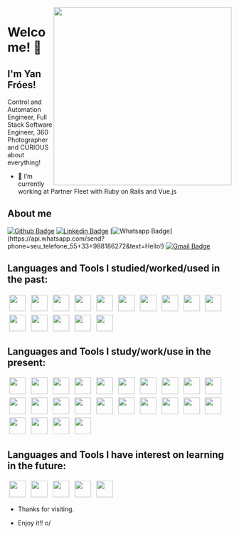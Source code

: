 <!--
**yanfroes/yanfroes** is a ✨ _special_ ✨ repository because its `README.md` (this file) appears on your GitHub profile.

- 🔭 I’m currently working on ...
- 🌱 I’m currently learning ...
- 👯 I’m looking to collaborate on ...
- 🤔 I’m looking for help with ...
- 💬 Ask me about ...
- 📫 How to reach me: ...
- 😄 Pronouns: ...
- ⚡ Fun fact: ...
-->

	
<img align="right" width="400" height="400" src="https://yanfroes.com/images/IMG_20181225_223522_828.jpg">
 
# Welcome! 👋
 
## I'm Yan Fróes!
 
Control and Automation Engineer, Full Stack Software Engineer, 360 Photographer and CURIOUS about everything!
 
- 🔭 I’m currently working at Partner Fleet with Ruby on Rails and Vue.js
 
## About me 
[![Github Badge](https://img.shields.io/badge/-Github-000?style=flat-square&logo=Github&logoColor=white&link=https://github.com/yanfroes)](https://github.com/yanfroes)
[![Linkedin Badge](https://img.shields.io/badge/-LinkedIn-blue?style=flat-square&logo=Linkedin&logoColor=white&link=https://www.linkedin.com/in/yanfroes/)](https://www.linkedin.com/in/yanfroes/)
[![Whatsapp Badge](https://img.shields.io/badge/-Whatsapp-4CA143?style=flat-square&labelColor=4CA143&logo=whatsapp&logoColor=white&link=https://api.whatsapp.com/send?phone=seu_telefone_55+33+988186272&text=Hello!)](https://api.whatsapp.com/send?phone=seu_telefone_55+33+988186272&text=Hello!)
[![Gmail Badge](https://img.shields.io/badge/-Gmail-c14438?style=flat-square&logo=Gmail&logoColor=white&link=mailto:yanfroesdev@gmail.com)](mailto:yanfroesdev@gmail.com)
 
 
## Languages and Tools I studied/worked/used in the past:
<p align="left">
<img src="https://yanfroes.github.io/siteyanfroes/icons/c.svg" height="37" style="vertical-align:top; margin:4px">
<img src="https://yanfroes.github.io/siteyanfroes/icons/cplusplus.svg" height="37" style="vertical-align:top; margin:4px">
<img src="https://yanfroes.github.io/siteyanfroes/icons/csharp.svg" height="37" style="vertical-align:top; margin:4px">
<img src="https://yanfroes.github.io/siteyanfroes/icons/arduino.svg" height="37" style="vertical-align:top; margin:4px">
<img src="https://yanfroes.github.io/siteyanfroes/icons/matlab.svg" height="37" style="vertical-align:top; margin:4px">
<img src="https://yanfroes.github.io/siteyanfroes/icons/python.svg" height="37" style="vertical-align:top; margin:4px">
<img src="https://yanfroes.github.io/siteyanfroes/icons/visualstudio.svg" height="37" style="vertical-align:top; margin:4px">
<img src="https://yanfroes.github.io/siteyanfroes/icons/wordpress.svg" height="37" style="vertical-align:top; margin:4px">
<img src="https://yanfroes.github.io/siteyanfroes/icons/mysql.svg" height="37" style="vertical-align:top; margin:4px">
<img src="https://yanfroes.github.io/siteyanfroes/icons/bulma.svg" height="37" style="vertical-align:top; margin:4px">
<img src="https://yanfroes.github.io/siteyanfroes/icons/tailwindcss.svg" height="37" style="vertical-align:top; margin:4px">
<img src="https://yanfroes.github.io/siteyanfroes/icons/digitalocean.svg" height="37" style="vertical-align:top; margin:4px">
<img src="https://yanfroes.github.io/siteyanfroes/icons/aftereffects.svg" height="37" style="vertical-align:top; margin:4px">
<img src="https://yanfroes.github.io/siteyanfroes/icons/premierepro.svg" height="37" style="vertical-align:top; margin:4px">
<img src="https://yanfroes.github.io/siteyanfroes/icons/illustrator.svg" height="37" style="vertical-align:top; margin:4px">
</p>
	
## Languages and Tools I study/work/use in the present:
<p align="left">
<img src="https://yanfroes.github.io/siteyanfroes/icons/photoshop.svg" height="37" style="vertical-align:top; margin:4px">
<img src="https://yanfroes.github.io/siteyanfroes/icons/canva.svg" height="37" style="vertical-align:top; margin:4px">
<img src="https://yanfroes.github.io/siteyanfroes/icons/3dvista.png" height="37" style="vertical-align:top; margin:4px">
<img src="https://yanfroes.github.io/siteyanfroes/icons/linux.svg" height="37" style="vertical-align:top; margin:4px">
<img src="https://yanfroes.github.io/siteyanfroes/icons/ubuntu.svg" height="37" style="vertical-align:top; margin:4px">
<img src="https://yanfroes.github.io/siteyanfroes/icons/chrome.svg" height="37" style="vertical-align:top; margin:4px">
<img src="https://yanfroes.github.io/siteyanfroes/icons/firefox.svg" height="37" style="vertical-align:top; margin:4px">
<img src="https://yanfroes.github.io/siteyanfroes/icons/vscode.svg" height="37" style="vertical-align:top; margin:4px">
<img src="https://yanfroes.github.io/siteyanfroes/icons/git.svg" height="37" style="vertical-align:top; margin:4px">
<img src="https://yanfroes.github.io/siteyanfroes/icons/github.svg" height="37" style="vertical-align:top; margin:4px">
<img src="https://yanfroes.github.io/siteyanfroes/icons/gitkraken.png" height="37" style="vertical-align:top; margin:4px">
<img src="https://yanfroes.github.io/siteyanfroes/icons/vscode.svg" height="37" style="vertical-align:top; margin:4px">
<img src="https://yanfroes.github.io/siteyanfroes/icons/html5.svg" height="37" style="vertical-align:top; margin:4px">
<img src="https://yanfroes.github.io/siteyanfroes/icons/css3.svg" height="37" style="vertical-align:top; margin:4px">
<img src="https://yanfroes.github.io/siteyanfroes/icons/sass.svg" height="37" style="vertical-align:top; margin:4px">
<img src="https://yanfroes.github.io/siteyanfroes/icons/bootstrap.svg" height="37" style="vertical-align:top; margin:4px">
<img src="https://yanfroes.github.io/siteyanfroes/icons/javascript.svg" height="37" style="vertical-align:top; margin:4px">
<img src="https://yanfroes.github.io/siteyanfroes/icons/vuejs.svg" height="37" style="vertical-align:top; margin:4px">
<img src="https://yanfroes.github.io/siteyanfroes/icons/nuxtjs.svg" height="37" style="vertical-align:top; margin:4px">
<img src="https://yanfroes.github.io/siteyanfroes/icons/ruby.svg" height="37" style="vertical-align:top; margin:4px">
<img src="https://yanfroes.github.io/siteyanfroes/icons/rails.svg" height="37" style="vertical-align:top; margin:4px">
<img src="https://yanfroes.github.io/siteyanfroes/icons/docker.svg" height="37" style="vertical-align:top; margin:4px">
<img src="https://yanfroes.github.io/siteyanfroes/icons/heroku.svg" height="37" style="vertical-align:top; margin:4px">
<img src="https://yanfroes.github.io/siteyanfroes/icons/amazonwebservices.svg" height="37" style="vertical-align:top; margin:4px">
</p>

## Languages and Tools I have interest on learning in the future:
<p align="left">
<img src="https://yanfroes.github.io/siteyanfroes/icons/unity.svg" height="37" style="vertical-align:top; margin:4px">
<img src="https://yanfroes.github.io/siteyanfroes/icons/flutter.svg" height="37" style="vertical-align:top; margin:4px">
<img src="https://yanfroes.github.io/siteyanfroes/icons/threejs.svg" height="37" style="vertical-align:top; margin:4px">
<img src="https://yanfroes.github.io/siteyanfroes/icons/graphql.svg" height="37" style="vertical-align:top; margin:4px">
<img src="https://yanfroes.github.io/siteyanfroes/icons/kubernetes.svg" height="37" style="vertical-align:top; margin:4px">
</p>

- Thanks for visiting. 
 
- Enjoy it!! o/
